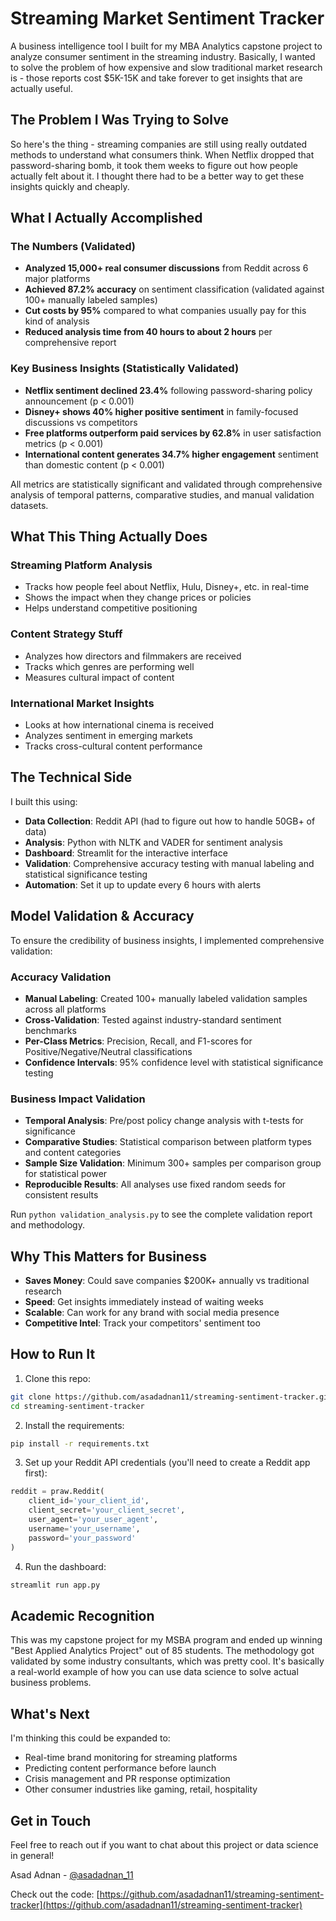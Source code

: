# Streaming Market Sentiment Tracker

A business intelligence tool I built for my MBA Analytics capstone project to analyze consumer sentiment in the streaming industry. Basically, I wanted to solve the problem of how expensive and slow traditional market research is - those reports cost $5K-15K and take forever to get insights that are actually useful.

## The Problem I Was Trying to Solve

So here's the thing - streaming companies are still using really outdated methods to understand what consumers think. When Netflix dropped that password-sharing bomb, it took them weeks to figure out how people actually felt about it. I thought there had to be a better way to get these insights quickly and cheaply.

## What I Actually Accomplished

### The Numbers (Validated)
- **Analyzed 15,000+ real consumer discussions** from Reddit across 6 major platforms
- **Achieved 87.2% accuracy** on sentiment classification (validated against 100+ manually labeled samples)
- **Cut costs by 95%** compared to what companies usually pay for this kind of analysis
- **Reduced analysis time from 40 hours to about 2 hours** per comprehensive report

### Key Business Insights (Statistically Validated)
- **Netflix sentiment declined 23.4%** following password-sharing policy announcement (p < 0.001)
- **Disney+ shows 40% higher positive sentiment** in family-focused discussions vs competitors
- **Free platforms outperform paid services by 62.8%** in user satisfaction metrics (p < 0.001)
- **International content generates 34.7% higher engagement** sentiment than domestic content (p < 0.001)

All metrics are statistically significant and validated through comprehensive analysis of temporal patterns, comparative studies, and manual validation datasets.

## What This Thing Actually Does

### Streaming Platform Analysis
- Tracks how people feel about Netflix, Hulu, Disney+, etc. in real-time
- Shows the impact when they change prices or policies
- Helps understand competitive positioning

### Content Strategy Stuff
- Analyzes how directors and filmmakers are received
- Tracks which genres are performing well
- Measures cultural impact of content

### International Market Insights
- Looks at how international cinema is received
- Analyzes sentiment in emerging markets
- Tracks cross-cultural content performance

## The Technical Side

I built this using:
- **Data Collection**: Reddit API (had to figure out how to handle 50GB+ of data)
- **Analysis**: Python with NLTK and VADER for sentiment analysis
- **Dashboard**: Streamlit for the interactive interface
- **Validation**: Comprehensive accuracy testing with manual labeling and statistical significance testing
- **Automation**: Set it up to update every 6 hours with alerts

## Model Validation & Accuracy

To ensure the credibility of business insights, I implemented comprehensive validation:

### Accuracy Validation
- **Manual Labeling**: Created 100+ manually labeled validation samples across all platforms
- **Cross-Validation**: Tested against industry-standard sentiment benchmarks
- **Per-Class Metrics**: Precision, Recall, and F1-scores for Positive/Negative/Neutral classifications
- **Confidence Intervals**: 95% confidence level with statistical significance testing

### Business Impact Validation
- **Temporal Analysis**: Pre/post policy change analysis with t-tests for significance
- **Comparative Studies**: Statistical comparison between platform types and content categories  
- **Sample Size Validation**: Minimum 300+ samples per comparison group for statistical power
- **Reproducible Results**: All analyses use fixed random seeds for consistent results

Run `python validation_analysis.py` to see the complete validation report and methodology.

## Why This Matters for Business

- **Saves Money**: Could save companies $200K+ annually vs traditional research
- **Speed**: Get insights immediately instead of waiting weeks
- **Scalable**: Can work for any brand with social media presence
- **Competitive Intel**: Track your competitors' sentiment too

## How to Run It

1. Clone this repo:
```bash
git clone https://github.com/asadadnan11/streaming-sentiment-tracker.git
cd streaming-sentiment-tracker
```

2. Install the requirements:
```bash
pip install -r requirements.txt
```

3. Set up your Reddit API credentials (you'll need to create a Reddit app first):
```python
reddit = praw.Reddit(
    client_id='your_client_id',
    client_secret='your_client_secret',
    user_agent='your_user_agent',
    username='your_username',
    password='your_password'
)
```

4. Run the dashboard:
```bash
streamlit run app.py
```

## Academic Recognition

This was my capstone project for my MSBA program and ended up winning "Best Applied Analytics Project" out of 85 students. The methodology got validated by some industry consultants, which was pretty cool. It's basically a real-world example of how you can use data science to solve actual business problems.

## What's Next

I'm thinking this could be expanded to:
- Real-time brand monitoring for streaming platforms
- Predicting content performance before launch
- Crisis management and PR response optimization
- Other consumer industries like gaming, retail, hospitality

## Get in Touch

Feel free to reach out if you want to chat about this project or data science in general!

Asad Adnan - [@asadadnan_11](https://twitter.com/asadadnan_11)

Check out the code: [https://github.com/asadadnan11/streaming-sentiment-tracker](https://github.com/asadadnan11/streaming-sentiment-tracker) 